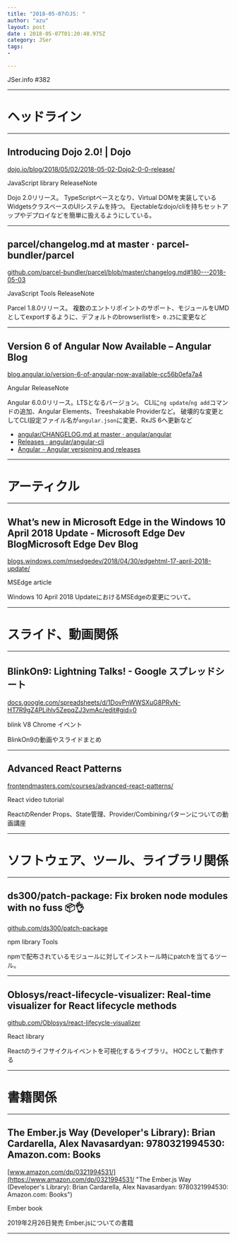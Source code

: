 ```yaml
---
title: "2018-05-07のJS: "
author: "azu"
layout: post
date : 2018-05-07T01:20:48.975Z
category: JSer
tags:
-

---
```


JSer.info #382

----

<h1 class="site-genre">ヘッドライン</h1>

----

## Introducing Dojo 2.0! | Dojo
[dojo.io/blog/2018/05/02/2018-05-02-Dojo2-0-0-release/](https://dojo.io/blog/2018/05/02/2018-05-02-Dojo2-0-0-release/ "Introducing Dojo 2.0! | Dojo")
<p class="jser-tags jser-tag-icon"><span class="jser-tag">JavaScript</span> <span class="jser-tag">library</span> <span class="jser-tag">ReleaseNote</span></p>

Dojo 2.0リリース。
TypeScriptベースとなり、Virtual DOMを実装しているWidgetsクラスベースのUIシステムを持つ。
Ejectableなdojo/cliを持ちセットアップやデプロイなどを簡単に扱えるようにしている。


----

## parcel/changelog.md at master · parcel-bundler/parcel
[github.com/parcel-bundler/parcel/blob/master/changelog.md#180---2018-05-03](https://github.com/parcel-bundler/parcel/blob/master/changelog.md#180---2018-05-03 "parcel/changelog.md at master · parcel-bundler/parcel")
<p class="jser-tags jser-tag-icon"><span class="jser-tag">JavaScript</span> <span class="jser-tag">Tools</span> <span class="jser-tag">ReleaseNote</span></p>

Parcel 1.8.0リリース。
複数のエントリポイントのサポート、モジュールをUMDとしてexportするように、デフォルトのbrowserlistを`> 0.25`に変更など


----

## Version 6 of Angular Now Available – Angular Blog
[blog.angular.io/version-6-of-angular-now-available-cc56b0efa7a4](https://blog.angular.io/version-6-of-angular-now-available-cc56b0efa7a4 "Version 6 of Angular Now Available – Angular Blog")
<p class="jser-tags jser-tag-icon"><span class="jser-tag">Angular</span> <span class="jser-tag">ReleaseNote</span></p>

Angular 6.0.0リリース。LTSとなるバージョン。
CLIに`ng update`/`ng add`コマンドの追加、Angular Elements、Treeshakable Providerなど。
破壊的な変更としてCLI設定ファイル名が`angular.json`に変更、RxJS 6へ更新など

- [angular/CHANGELOG.md at master · angular/angular](https://github.com/angular/angular/blob/master/CHANGELOG.md#600-2018-05-03 "angular/CHANGELOG.md at master · angular/angular")
- [Releases · angular/angular-cli](https://github.com/angular/angular-cli/releases "Releases · angular/angular-cli")
- [Angular - Angular versioning and releases](https://angular.io/guide/releases "Angular - Angular versioning and releases")

----
<h1 class="site-genre">アーティクル</h1>

----

## What’s new in Microsoft Edge in the Windows 10 April 2018 Update - Microsoft Edge Dev BlogMicrosoft Edge Dev Blog
[blogs.windows.com/msedgedev/2018/04/30/edgehtml-17-april-2018-update/](https://blogs.windows.com/msedgedev/2018/04/30/edgehtml-17-april-2018-update/ "What’s new in Microsoft Edge in the Windows 10 April 2018 Update - Microsoft Edge Dev BlogMicrosoft Edge Dev Blog")
<p class="jser-tags jser-tag-icon"><span class="jser-tag">MSEdge</span> <span class="jser-tag">article</span></p>

Windows 10 April 2018 UpdateにおけるMSEdgeの変更について。


----
<h1 class="site-genre">スライド、動画関係</h1>

----

## BlinkOn9: Lightning Talks! - Google スプレッドシート
[docs.google.com/spreadsheets/d/1DovPnWWSXuG8PRyN-HT7R9gZ4PLihly5ZepqZJ3vmAc/edit#gid&#x3D;0](https://docs.google.com/spreadsheets/d/1DovPnWWSXuG8PRyN-HT7R9gZ4PLihly5ZepqZJ3vmAc/edit#gid=0 "BlinkOn9: Lightning Talks! - Google スプレッドシート")
<p class="jser-tags jser-tag-icon"><span class="jser-tag">blink</span> <span class="jser-tag">V8</span> <span class="jser-tag">Chrome</span> <span class="jser-tag">イベント</span></p>

BlinkOn9の動画やスライドまとめ


----

## Advanced React Patterns
[frontendmasters.com/courses/advanced-react-patterns/](https://frontendmasters.com/courses/advanced-react-patterns/ "Advanced React Patterns")
<p class="jser-tags jser-tag-icon"><span class="jser-tag">React</span> <span class="jser-tag">video</span> <span class="jser-tag">tutorial</span></p>

ReactのRender Props、State管理、Provider/Combiningパターンについての動画講座


----
<h1 class="site-genre">ソフトウェア、ツール、ライブラリ関係</h1>

----

## ds300/patch-package: Fix broken node modules with no fuss 📦👌
[github.com/ds300/patch-package](https://github.com/ds300/patch-package "ds300/patch-package: Fix broken node modules with no fuss 📦👌")
<p class="jser-tags jser-tag-icon"><span class="jser-tag">npm</span> <span class="jser-tag">library</span> <span class="jser-tag">Tools</span></p>

npmで配布されているモジュールに対してインストール時にpatchを当てるツール。


----

## Oblosys/react-lifecycle-visualizer: Real-time visualizer for React lifecycle methods
[github.com/Oblosys/react-lifecycle-visualizer](https://github.com/Oblosys/react-lifecycle-visualizer "Oblosys/react-lifecycle-visualizer: Real-time visualizer for React lifecycle methods")
<p class="jser-tags jser-tag-icon"><span class="jser-tag">React</span> <span class="jser-tag">library</span></p>

Reactのライフサイクルイベントを可視化するライブラリ。
HOCとして動作する


----
<h1 class="site-genre">書籍関係</h1>

----

## The Ember.js Way (Developer's Library): Brian Cardarella, Alex Navasardyan: 9780321994530: Amazon.com: Books
[www.amazon.com/dp/0321994531/](https://www.amazon.com/dp/0321994531/ "The Ember.js Way (Developer's Library): Brian Cardarella, Alex Navasardyan: 9780321994530: Amazon.com: Books")
<p class="jser-tags jser-tag-icon"><span class="jser-tag">Ember</span> <span class="jser-tag">book</span></p>

2019年2月26日発売
Ember.jsについての書籍


----
